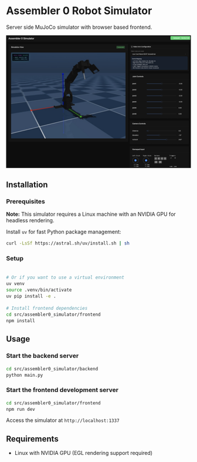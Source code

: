 # Assembler 0 Robot Simulator

Server side MuJoCo simulator with browser based frontend.

![Sim Web Viewer](./media/web_viewer.png)

## Installation

### Prerequisites

**Note:** This simulator requires a Linux machine with an NVIDIA GPU for headless rendering.

Install `uv` for fast Python package management:
```bash
curl -LsSf https://astral.sh/uv/install.sh | sh
```

### Setup

```bash

# Or if you want to use a virtual environment
uv venv
source .venv/bin/activate
uv pip install -e .

# Install frontend dependencies
cd src/assembler0_simulator/frontend
npm install
```

## Usage

### Start the backend server
```bash
cd src/assembler0_simulator/backend
python main.py
```

### Start the frontend development server
```bash
cd src/assembler0_simulator/frontend
npm run dev
```

Access the simulator at `http://localhost:1337`

## Requirements
- Linux with NVIDIA GPU (EGL rendering support required)
